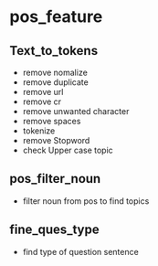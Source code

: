 # pos_feature

## Text_to_tokens
- remove nomalize
- remove duplicate
- remove url
- remove cr
- remove unwanted character
- remove spaces
- tokenize
- remove Stopword
- check Upper case topic

## pos_filter_noun
- filter noun from pos to find topics

## fine_ques_type
- find type of question sentence
